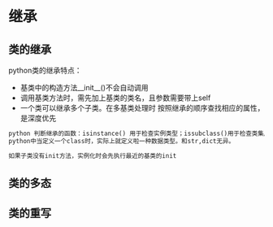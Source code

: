 # 继承

## 类的继承
python类的继承特点：  

* 基类中的构造方法__init__()不会自动调用  
* 调用基类方法时，需先加上基类的类名，且参数需要带上self 
* 一个类可以继承多个子类。在多基类处理时 按照继承的顺序查找相应的属性，是深度优先


```python
python 判断继承的函数：isinstance() 用于检查实例类型；issubclass()用于检查类集成。
python中当定义一个class时，实际上就定义啦一种数据类型。和str,dict无异。

如果子类没有init方法，实例化时会先执行最近的基类的init

```

## 类的多态

## 类的重写
